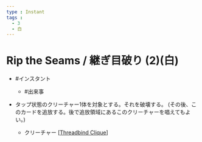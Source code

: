 ```yaml
---
type : Instant
tags : 
  - 3
  - 白
---
```

# Rip the Seams / 継ぎ目破り (2)(白)

* #インスタント
  * #出来事

* タップ状態のクリーチャー1体を対象とする。それを破壊する。 (その後、このカードを追放する。後で追放領域にあるこのクリーチャーを唱えてもよい。)
  * クリーチャー [[Threadbind Clique]] 




[//begin]: # "Autogenerated link references for markdown compatibility"
[Threadbind Clique]: <../Creatures/Threadbind Clique.md> "Threadbind Clique / 糸縛りの徒党 (3)(青) 3/3"
[//end]: # "Autogenerated link references"
